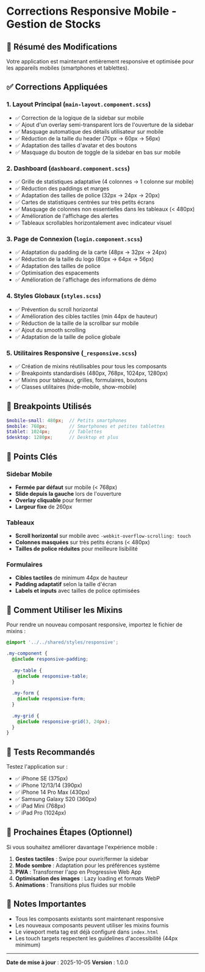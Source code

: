 # Corrections Responsive Mobile - Gestion de Stocks

## 📱 Résumé des Modifications

Votre application est maintenant entièrement responsive et optimisée pour les appareils mobiles (smartphones et tablettes).

## ✅ Corrections Appliquées

### 1. **Layout Principal** (`main-layout.component.scss`)
- ✅ Correction de la logique de la sidebar sur mobile
- ✅ Ajout d'un overlay semi-transparent lors de l'ouverture de la sidebar
- ✅ Masquage automatique des détails utilisateur sur mobile
- ✅ Réduction de la taille du header (70px → 60px → 56px)
- ✅ Adaptation des tailles d'avatar et des boutons
- ✅ Masquage du bouton de toggle de la sidebar en bas sur mobile

### 2. **Dashboard** (`dashboard.component.scss`)
- ✅ Grille de statistiques adaptative (4 colonnes → 1 colonne sur mobile)
- ✅ Réduction des paddings et marges
- ✅ Adaptation des tailles de police (32px → 24px → 20px)
- ✅ Cartes de statistiques centrées sur très petits écrans
- ✅ Masquage de colonnes non essentielles dans les tableaux (< 480px)
- ✅ Amélioration de l'affichage des alertes
- ✅ Tableaux scrollables horizontalement avec indicateur visuel

### 3. **Page de Connexion** (`login.component.scss`)
- ✅ Adaptation du padding de la carte (48px → 32px → 24px)
- ✅ Réduction de la taille du logo (80px → 64px → 56px)
- ✅ Adaptation des tailles de police
- ✅ Optimisation des espacements
- ✅ Amélioration de l'affichage des informations de démo

### 4. **Styles Globaux** (`styles.scss`)
- ✅ Prévention du scroll horizontal
- ✅ Amélioration des cibles tactiles (min 44px de hauteur)
- ✅ Réduction de la taille de la scrollbar sur mobile
- ✅ Ajout du smooth scrolling
- ✅ Adaptation de la taille de police globale

### 5. **Utilitaires Responsive** (`_responsive.scss`)
- ✅ Création de mixins réutilisables pour tous les composants
- ✅ Breakpoints standardisés (480px, 768px, 1024px, 1280px)
- ✅ Mixins pour tableaux, grilles, formulaires, boutons
- ✅ Classes utilitaires (hide-mobile, show-mobile)

## 📐 Breakpoints Utilisés

```scss
$mobile-small: 480px;  // Petits smartphones
$mobile: 768px;        // Smartphones et petites tablettes
$tablet: 1024px;       // Tablettes
$desktop: 1280px;      // Desktop et plus
```

## 🎯 Points Clés

### Sidebar Mobile
- **Fermée par défaut** sur mobile (< 768px)
- **Slide depuis la gauche** lors de l'ouverture
- **Overlay cliquable** pour fermer
- **Largeur fixe** de 260px

### Tableaux
- **Scroll horizontal** sur mobile avec `-webkit-overflow-scrolling: touch`
- **Colonnes masquées** sur très petits écrans (< 480px)
- **Tailles de police réduites** pour meilleure lisibilité

### Formulaires
- **Cibles tactiles** de minimum 44px de hauteur
- **Padding adaptatif** selon la taille d'écran
- **Labels et inputs** avec tailles de police optimisées

## 🔧 Comment Utiliser les Mixins

Pour rendre un nouveau composant responsive, importez le fichier de mixins :

```scss
@import '../../shared/styles/responsive';

.my-component {
  @include responsive-padding;
  
  .my-table {
    @include responsive-table;
  }
  
  .my-form {
    @include responsive-form;
  }
  
  .my-grid {
    @include responsive-grid(3, 24px);
  }
}
```

## 📱 Tests Recommandés

Testez l'application sur :
- ✅ iPhone SE (375px)
- ✅ iPhone 12/13/14 (390px)
- ✅ iPhone 14 Pro Max (430px)
- ✅ Samsung Galaxy S20 (360px)
- ✅ iPad Mini (768px)
- ✅ iPad Pro (1024px)

## 🚀 Prochaines Étapes (Optionnel)

Si vous souhaitez améliorer davantage l'expérience mobile :

1. **Gestes tactiles** : Swipe pour ouvrir/fermer la sidebar
2. **Mode sombre** : Adaptation pour les préférences système
3. **PWA** : Transformer l'app en Progressive Web App
4. **Optimisation des images** : Lazy loading et formats WebP
5. **Animations** : Transitions plus fluides sur mobile

## 📝 Notes Importantes

- Tous les composants existants sont maintenant responsive
- Les nouveaux composants peuvent utiliser les mixins fournis
- Le viewport meta tag est déjà configuré dans `index.html`
- Les touch targets respectent les guidelines d'accessibilité (44px minimum)

---

**Date de mise à jour** : 2025-10-05
**Version** : 1.0.0
